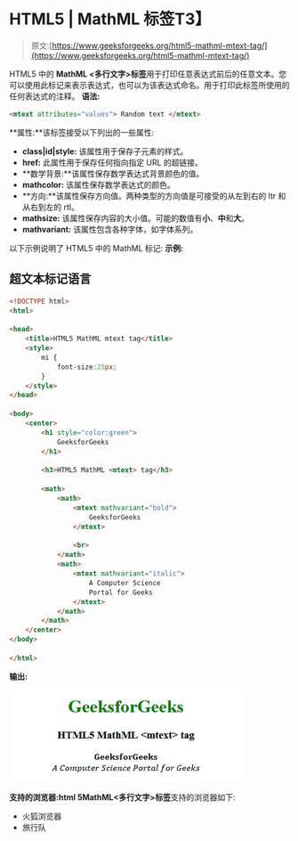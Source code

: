 # HTML5 | MathML <mtext>标签</mtext>T3】

> 原文:[https://www.geeksforgeeks.org/html5-mathml-mtext-tag/](https://www.geeksforgeeks.org/html5-mathml-mtext-tag/)

HTML5 中的 **MathML <多行文字>标签**用于打印任意表达式前后的任意文本。您可以使用此标记来表示表达式，也可以为该表达式命名。用于打印此标签所使用的任何表达式的注释。
**语法:**

```html
<mtext attributes="values"> Random text </mtext>
```

**属性:**该标签接受以下列出的一些属性:

*   **class|id|style:** 该属性用于保存子元素的样式。
*   **href:** 此属性用于保存任何指向指定 URL 的超链接。
*   **数学背景:**该属性保存数学表达式背景颜色的值。
*   **mathcolor:** 该属性保存数学表达式的颜色。
*   **方向:**该属性保存方向值。两种类型的方向值是可接受的从左到右的 ltr 和从右到左的 rtl。
*   **mathsize:** 该属性保存内容的大小值。可能的数值有**小**、**中**和**大**。
*   **mathvariant:** 该属性包含各种字体，如字体系列。

以下示例说明了 HTML5 中的 MathML <mtext>标记:
**示例:**</mtext> 

## 超文本标记语言

```html
<!DOCTYPE html>
<html>

<head>
    <title>HTML5 MathML mtext tag</title>
    <style>
        mi {
            font-size:25px;
        }
    </style>
</head>

<body>
    <center>
        <h1 style="color:green">
            GeeksforGeeks
        </h1>

        <h3>HTML5 MathML <mtext> tag</h3>

        <math>
            <math>
                <mtext mathvariant="bold">
                    GeeksforGeeks
                </mtext>

                <br>
            </math>
            <math>
                <mtext mathvariant="italic">
                    A Computer Science
                    Portal for Geeks
                </mtext>
            </math>
        </math>
    </center>
</body>

</html>        
```

**输出:**

![](img/19d3746e3eac21e495a43296a9168165.png)

**支持的浏览器:**html 5**MathML<多行文字>标签**支持的浏览器如下:

*   火狐浏览器
*   旅行队